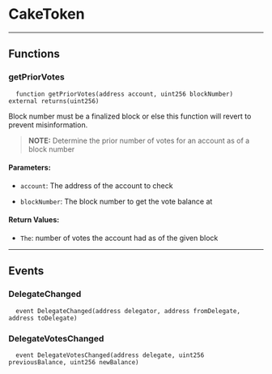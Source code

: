 # CakeToken




___

## Functions

### getPriorVotes

```solidity
  function getPriorVotes(address account, uint256 blockNumber) external returns(uint256)
```

Block number must be a finalized block or else this function will revert to prevent misinformation.


> **NOTE:** Determine the prior number of votes for an account as of a block number


#### Parameters:

- `account`: The address of the account to check

- `blockNumber`: The block number to get the vote balance at


#### Return Values:

- `The`: number of votes the account had as of the given block

___

## Events

### DelegateChanged

```solidity
  event DelegateChanged(address delegator, address fromDelegate, address toDelegate)
```


### DelegateVotesChanged

```solidity
  event DelegateVotesChanged(address delegate, uint256 previousBalance, uint256 newBalance)
```



